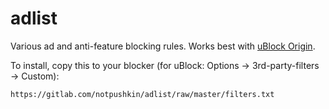 # adlist
Various ad and anti-feature blocking rules. Works best with [uBlock Origin](https://github.com/gorhill/uBlock).

To install, copy this to your blocker (for uBlock: Options → 3rd-party-filters → Custom):

```
https://gitlab.com/notpushkin/adlist/raw/master/filters.txt
```

